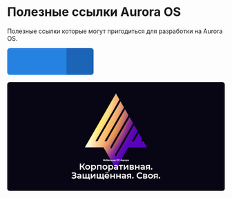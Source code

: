 Полезные ссылки Aurora OS
===================

Полезные ссылки которые могут пригодиться для разработки на Aurora OS.

<a href="https://keygenqt.github.io/km-shop/">
<img src="data/see-more.gif" width="200"/>
</a>

![aurora.png](data%2Faurora.png)